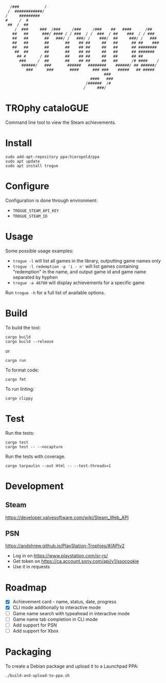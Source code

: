 ```
  /###           /                                                  
 /  ############/                                                   
/     #########                                                     
#     /  #                                                          
 ##  /  ##                                                          
    /  ###     ###  /###     /###     /###    ##   ####      /##    
   ##   ##      ###/ #### / / ###  / /  ###  / ##    ###  / / ###   
   ##   ##       ##   ###/ /   ###/ /    ###/  ##     ###/ /   ###  
   ##   ##       ##       ##    ## ##     ##   ##      ## ##    ### 
   ##   ##       ##       ##    ## ##     ##   ##      ## ########  
    ##  ##       ##       ##    ## ##     ##   ##      ## #######   
     ## #      / ##       ##    ## ##     ##   ##      ## ##        
      ###     /  ##       ##    ## ##     ##   ##      /# ####    / 
       ######/   ###       ######   ########    ######/ ## ######/  
         ###      ###       ####      ### ###    #####   ## #####   
                                           ###                      
                                     ####   ###                     
                                   /######  /#                      
                                  /     ###/                
```

# TROphy cataloGUE

Command line tool to view the Steam achievements.

# Install
```
sudo add-apt-repository ppa:hieropold/ppa
sudo apt update
sudo apt install trogue
```

# Configure

Configuration is done through environment:
* `TROGUE_STEAM_API_KEY`
* `TROGUE_STEAM_ID`

# Usage

Some possible usage examples:
* `trogue -l` will list all games in the library, outputting game names only
* `trogue -l redemption -p 'i - n'` will list games containing "redemption" in the name, and output game id and game name separated by hyphen
* `trogue -a 48700` will display achievements for a specific game

Run `trogue -h` for a full list of available options.

# Build

To build the tool:
```
cargo build
cargo build --release
```

or

```
cargo run
```

To format code:
```
cargo fmt
```

To run linting:
```
cargo clippy
```

# Test

Run the tests:
```
cargo test
cargo test -- --nocapture
```

Run the tests with coverage.
```
cargo tarpaulin --out Html -- --test-threads=1
```

# Development

## Steam
https://developer.valvesoftware.com/wiki/Steam_Web_API

## PSN
https://andshrew.github.io/PlayStation-Trophies/#/APIv2
* Log in on https://www.playstation.com/sr-rs/
* Get token on https://ca.account.sony.com/api/v1/ssocookie
* Use it in requests

# Roadmap

- [x] Achievement card - name, status, date, progress
- [x] CLI mode additionally to interactive mode
- [ ] Game name search with typeahead in interactive mode
- [ ] Game name tab completion in CLI mode
- [ ] Add support for PSN
- [ ] Add support for Xbox

# Packaging

To create a Debian package and upload it to a Launchpad PPA:

```bash
./build-and-upload-to-ppa.sh
```
